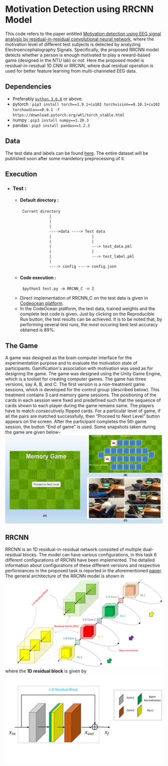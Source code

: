 # Motivation Detection using RRCNN Model
This code refers to the paper entitled [Motivation detection using EEG signal analysis by residual-in-residual convolutional neural network](https://www.sciencedirect.com/science/article/pii/S0957417421009544 "link to the paper"), where the motivation level of different test subjects is detected by analyzing Electroencephalography Signals. Specifically, the proposed RRCNN model detects whether a person is enough motivated to play a reward-based game (designed in the NTU lab) or not. Here the proposed model is residual-in-residual 1D CNN or RRCNN, where dual residual operation is used for better feature learning from multi-channeled EEG data. 

## Dependencies
- Preferably [`python 3.6.8`](https://www.python.org/downloads/release/python-368/) or above.
- pytorch : `pip3 install torch==1.9.1+cu102 torchvision==0.10.1+cu102 torchaudio===0.9.1 -f https://download.pytorch.org/whl/torch_stable.html`
- numpy : `pip3 install numpy==1.20.3`
- pandas : `pip3 install pandas==1.2.3`

## Data
The test data and labels can be found [here](https://codeocean.com/capsule/0422935/tree). The entire dataset will be published soon after some mandetory preprocessing of it.

## Execution
- ### Test : 
  - #### Default directory : 
         Current directory 
                     |
                     |
                     |
                     ---->data ----> Test data 
                     |                  |
                     |                  |
                     |                  ---> test_data.pkl
                     |                  |
                     |                  ---> test_label.pkl
                     |
                     ----> config ----> config.json
                       
  - #### Code execution : 
         $python3 test.py -m RRCNN_C -n 2
  - Direct implementation of RRCNN_C on the test data is given in [Codeocean platform](https://codeocean.com/capsule/0422935/tree). 
  - In the CodeOcean platform, the test data, trained weights and the complete test code is given. Just by clicking on the Reproducible Run button, the test results can be achieved. It is to be noted that, by performing several test runs, the most occuring best test accuracy obtained is 89%.  
## The Game
A game was designed as the brain computer interface for the experimentation purpose and to evaluate the motivation state of participants. Gamification's association with motivation was used as for designing the game. The game was designed using the Unity Game Engine, which is a toolset for creating computer games. The game has three versions, say A, B, and C. The first version is a non-treatment game sessions, which is developed for the control group (described below). This treatment contains 3 card memory game sessions. The positioning of the cards in each session were fixed and predefined such that the sequence of cards shown to each player during the game remains same. The players have to match consecutively flipped cards. For a particular level of game, if all the pairs are matched successfully, then “Proceed to Next Level” button appears on the screen. After the participant completes the 5th game session, the button “End of game” is used. Some snapshots taken during the game are given below- ![The game](https://github.com/SohamChattopadhyayEE/Motivation-detection-using-RRCNN/blob/main/Figures/ExperimentProcedure/Slide5.JPG)

## RRCNN
RRCNN is an 1D residual-in-residual network consisted of multiple dual-residual blocks. The model can have various configurations, in this task 6 different configurations of RRCNN have been implemented. The detailed information about configurations of these different versions and respective performances in the proposed task is reported in the aforementioned [paper](https://www.sciencedirect.com/science/article/pii/S0957417421009544 "link to the paper"). The general architecture of the RRCNN model is shown in ![Fig. 1](https://github.com/SohamChattopadhyayEE/Motivation-detection-using-RRCNN/blob/main/Figures/Networks/ResidualArchitecture.jpg) where the **1D residual block** is given by ![Fig. 2](https://github.com/SohamChattopadhyayEE/Motivation-detection-using-RRCNN/blob/main/Figures/Networks/ResidualBlock.jpg)
